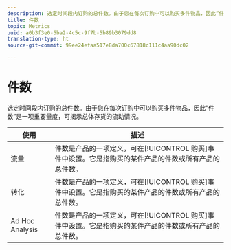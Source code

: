 ```yaml
---
description: 选定时间段内订购的总件数。由于您在每次订购中可以购买多件物品，因此“件数”是一项重要量度，可揭示总体存货的流动情况。
title: 件数
topic: Metrics
uuid: a0b3f3e0-5ba2-4c5c-9f7b-5b89b3079dd8
translation-type: ht
source-git-commit: 99ee24efaa517e8da700c67818c111c4aa90dc02

---
```



# 件数

选定时间段内订购的总件数。由于您在每次订购中可以购买多件物品，因此“件数”是一项重要量度，可揭示总体存货的流动情况。

| 使用 | 描述 |
|---|---|
| 流量 | 件数是产品的一项定义，可在[!UICONTROL 购买]事件中设置。它是指购买的某件产品的件数或所有产品的总件数。 |
| 转化 | 件数是产品的一项定义，可在[!UICONTROL 购买]事件中设置。它是指购买的某件产品的件数或所有产品的总件数。 |
| Ad Hoc Analysis | 件数是产品的一项定义，可在[!UICONTROL 购买]事件中设置。它是指购买的某件产品的件数或所有产品的总件数。 |

